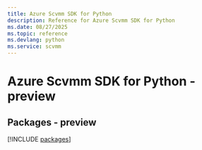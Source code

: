 ```yaml
---
title: Azure Scvmm SDK for Python
description: Reference for Azure Scvmm SDK for Python
ms.date: 08/27/2025
ms.topic: reference
ms.devlang: python
ms.service: scvmm
---
```

# Azure Scvmm SDK for Python - preview
## Packages - preview
[!INCLUDE [packages](scvmm-index.md)]